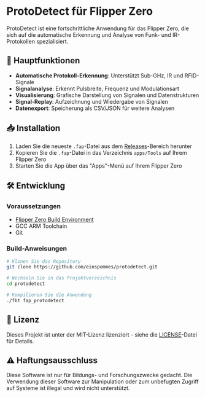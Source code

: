 # ProtoDetect für Flipper Zero

ProtoDetect ist eine fortschrittliche Anwendung für das Flipper Zero, die sich auf die automatische Erkennung und Analyse von Funk- und IR-Protokollen spezialisiert.

## 🌟 Hauptfunktionen

- **Automatische Protokoll-Erkennung**: Unterstützt Sub-GHz, IR und RFID-Signale
- **Signalanalyse**: Erkennt Pulsbreite, Frequenz und Modulationsart
- **Visualisierung**: Grafische Darstellung von Signalen und Datenstrukturen
- **Signal-Replay**: Aufzeichnung und Wiedergabe von Signalen
- **Datenexport**: Speicherung als CSV/JSON für weitere Analysen

## 📥 Installation

1. Laden Sie die neueste `.fap`-Datei aus dem [Releases](https://github.com/einspommes/protodetect/releases)-Bereich herunter
2. Kopieren Sie die `.fap`-Datei in das Verzeichnis `apps/Tools` auf Ihrem Flipper Zero
3. Starten Sie die App über das "Apps"-Menü auf Ihrem Flipper Zero

## 🛠️ Entwicklung

### Voraussetzungen

- [Flipper Zero Build Environment](https://github.com/flipperdevices/flipperzero-firmware)
- GCC ARM Toolchain
- Git

### Build-Anweisungen

```bash
# Klonen Sie das Repository
git clone https://github.com/einspommes/protodetect.git

# Wechseln Sie in das Projektverzeichnis
cd protodetect

# Kompilieren Sie die Anwendung
./fbt fap_protodetect
```

## 📝 Lizenz

Dieses Projekt ist unter der MIT-Lizenz lizenziert - siehe die [LICENSE](LICENSE)-Datei für Details.

## ⚠️ Haftungsausschluss

Diese Software ist nur für Bildungs- und Forschungszwecke gedacht. Die Verwendung dieser Software zur Manipulation oder zum unbefugten Zugriff auf Systeme ist illegal und wird nicht unterstützt. 